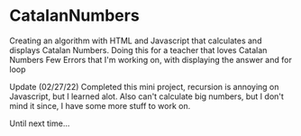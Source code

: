 # CatalanNumbers
Creating an algorithm with HTML and Javascript that calculates and displays Catalan Numbers.
Doing this for a teacher that loves Catalan Numbers
Few Errors that I'm working on, with displaying the answer and for loop

Update (02/27/22) Completed this mini project,
recursion is annoying on Javascript, but I learned alot.
Also can't calculate big numbers, but I don't mind it since,
I have some more stuff to work on.

Until next time...
